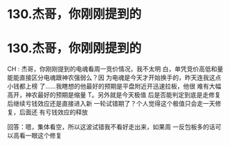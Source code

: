 # 130.杰哥，你刚刚提到的

# 130.杰哥，你刚刚提到的

CH : 杰哥，你刚刚提到的电魂看周一竞价情况，我不太明 白，单凭竞价高低和量能能直接区分电魂跟神农强弱么？因 为电魂是今天才开始换手的，昨天连我这点小钱都上榜 了……我瞎想的他最好的预期是平盘附近开迅速拉板，他很 难有大幅高开，神农最好的预期是缩量 T。另外就是今天极值 后是否能判定到底是走修复后继续亏钱效应还是直接进入新 一轮试错期了？个人觉得这个极值只会走一天修复，后面还 有亏钱效应的释放

回答：嗯，集体看空，所以这波试错我不看好走出来，如果周 一反包板多的话可以高看一眼这个修复